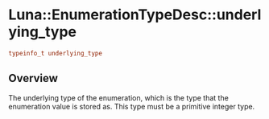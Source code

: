 # Luna::EnumerationTypeDesc::underlying_type

```c++
typeinfo_t underlying_type
```

## Overview
The underlying type of the enumeration, which is the type that the enumeration value is stored as. This type must be a primitive integer type. 

